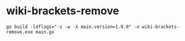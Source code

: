 # wiki-brackets-remove

```
go build -ldflags="-s -w -X main.version=1.0.0" -o wiki-brackets-remove.exe main.go
```
